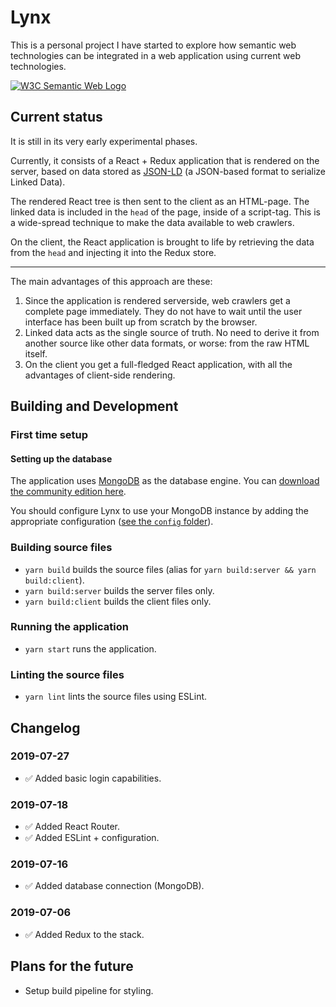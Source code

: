 # Lynx
This is a personal project I have started to explore how semantic web technologies can be integrated in a web application using current web technologies.

<a href="http://www.w3.org/2001/sw/">
  <img src="https://www.w3.org/Icons/SW/sw-horz.png" alt="W3C Semantic Web Logo"/>
</a>

## Current status
It is still in its very early experimental phases.

Currently, it consists of a React + Redux application that is rendered on the server, based on data stored as [JSON-LD](https://w3c.github.io/json-ld-syntax/) (a JSON-based format to serialize Linked Data).

The rendered React tree is then sent to the client as an HTML-page. The linked data is included in the `head` of the page, inside of a script-tag. This is a wide-spread technique to make the data available to web crawlers.

On the client, the React application is brought to life by retrieving the data from the `head` and injecting it into the Redux store.

----

The main advantages of this approach are these:
 1. Since the application is rendered serverside, web crawlers get a complete page immediately. They do not have to wait until the user interface has been built up from scratch by the browser.
 2. Linked data acts as the single source of truth. No need to derive it from another source like other data formats, or worse: from the raw HTML itself.
 3. On the client you get a full-fledged React application, with all the advantages of client-side rendering.

## Building and Development

### First time setup
#### Setting up the database
The application uses [MongoDB](https://mongodb.com) as the database engine.
You can [download the community edition here](https://www.mongodb.com/download-center/community).

You should configure Lynx to use your MongoDB instance by adding the appropriate configuration ([see the `config` folder](https://github.com/hansjovis/lynx/tree/develop/config)).

### Building source files
 - `yarn build` builds the source files (alias for `yarn build:server && yarn build:client`).
 - `yarn build:server` builds the server files only.
 - `yarn build:client` builds the client files only.

### Running the application
 - `yarn start` runs the application.

### Linting the source files
 - `yarn lint` lints the source files using ESLint.

## Changelog
### 2019-07-27
 - ✅ Added basic login capabilities.
### 2019-07-18
 - ✅ Added React Router.
 - ✅ Added ESLint + configuration.
### 2019-07-16
 - ✅ Added database connection (MongoDB).
### 2019-07-06
 - ✅ Added Redux to the stack.
 
## Plans for the future
 - Setup build pipeline for styling.


